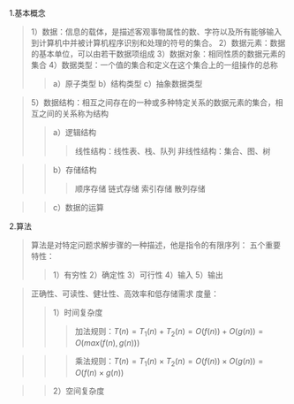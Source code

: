 1.基本概念
>1）数据：信息的载体，是描述客观事物属性的数、字符以及所有能够输入到计算机中并被计算机程序识别和处理的符号的集合。
>2）数据元素：数据的基本单位，可以由若干数据项组成
>3）数据对象：相同性质的数据元素的集合
>4）数据类型：一个值的集合和定义在这个集合上的一组操作的总称
>>a）原子类型
>>b）结构类型
>>c）抽象数据类型

>5）数据结构：相互之间存在的一种或多种特定关系的数据元素的集合，相互之间的关系称为结构
>>a）逻辑结构
>>>线性结构：线性表、栈、队列
>>>非线性结构：集合、图、树

>>b）存储结构
>>>顺序存储
>>>链式存储
>>>索引存储
>>>散列存储
	
>>c）数据的运算

2.算法
>算法是对特定问题求解步骤的一种描述，他是指令的有限序列：
>五个重要特性：
>>1）有穷性
>>2）确定性
>>3）可行性
>>4）输入
>>5）输出

 >正确性、可读性、健壮性、高效率和低存储需求
>度量：
>>1）时间复杂度
>>>加法规则：$T(n)=T_{1}(n)+T_{2}(n)=O(f(n))+O(g(n))=O(max(f(n),g(n)))$

>>>乘法规则：$T(n)=T_{1}(n)\times T_{2}(n)=O(f(n))\times O(g(n))=O(f(n)\times g(n))$

>>2）空间复杂度